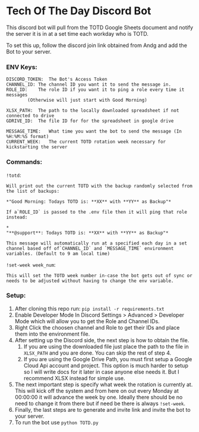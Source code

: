 # Tech Of The Day Discord Bot

This discord bot will pull from the TOTD Google Sheets document and notify the server it is in at a set time each workday who is TOTD.

To set this up, follow the discord join link obtained from Andg and add the Bot to your server.

### ENV Keys:

```
DISCORD_TOKEN:	The Bot's Access Token
CHANNEL_ID:	The channel ID you want it to send the message in.
ROLE_ID:	The role ID if you want it to ping a role every time it messages 
		(Otherwise will just start with Good Morning)

XLSX_PATH:	The path to the locally downloaded spreadsheet if not connected to drive
GDRIVE_ID:	The file ID for for the spreadsheet in google drive

MESSAGE_TIME:	What time you want the bot to send the message (In %H:%M:%S format)
CURRENT_WEEK:	The current TOTD rotation week necessary for kickstarting the server
```

### Commands:

`!totd`:

    Will print out the current TOTD with the backup randomly selected from the list of backups:

    *"Good Morning: Todays TOTD is: **XX** with **YY** as Backup"*

    If a`ROLE_ID` is passed to the .env file then it will ping that role instead:

    *
    "**@support**: Todays TOTD is: **XX** with **YY** as Backup"*

    This message will automatically run at a specified each day in a set channel based off of`CHANNEL_ID` and `MESSAGE_TIME` environment variables. (Default to 9 am local time)

`!set-week week_num`:

    This will set the TOTD week number in-case the bot gets out of sync or needs to be adjusted without having to change the env variable.

### Setup:

1. After cloning this repo run: `pip install -r requirements.txt`
2. Enable Developer Mode In Discord Settings > Advanced > Developer Mode which will allow you to get the Role and Channel IDs.
3. Right Click the choosen channel and Role to get their IDs and place them into the environment file.
4. After setting up the Discord side, the next step is how to obtain the file.
   1. If you are using the downloaded file just place the path to the file in `XLSX_PATH` and you are done. You can skip the rest of step 4.
   2. If you are using the Google Drive Path, you must first setup a Google Cloud Api account and project. This option is much harder to setup so I will write docs for it later in case anyone else needs it. But I recommend XLSX instead for simple use.
5. The next important step is specify what week the rotation is currently at. This will kick off the system and from here on out every Monday at 00:00:00 it will advance the week by one. Ideally there should be no need to change it from there but if need be there is always `!set-week`.
6. Finally, the last steps are to generate and invite link and invite the bot to your server.
7. To run the bot use `python TOTD.py`
